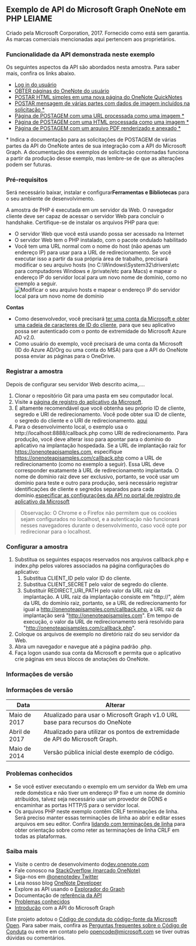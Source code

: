 Exemplo de API do Microsoft Graph OneNote em PHP LEIAME
---------------------------------------------

Criado pela Microsoft Corporation, 2017. Fornecido como está sem garantia. As marcas comerciais mencionadas aqui pertencem aos proprietários.

### Funcionalidade da API demonstrada neste exemplo

Os seguintes aspectos da API são abordados nesta amostra. Para saber mais, confira os links abaixo.

-	[Log in do usuário](https://developer.microsoft.com/pt-br/graph/docs/authorization/app_authorization)
-	[OBTER páginas do OneNote do usuário](https://developer.microsoft.com/pt-br/graph/docs/api-reference/beta/api/page_get)
-	[POSTAR HTML simples em uma nova página do OneNote QuickNotes](https://developer.microsoft.com/pt-br/graph/docs/api-reference/beta/api/notes_post_pages)
-	[POSTAR mensagem de várias partes com dados de imagem incluídos na solicitação \*](http://msdn.microsoft.com/pt-br/library/office/dn575432.aspx)
-	[Página de POSTAGEM com uma URL processada como uma imagem \*](http://msdn.microsoft.com/pt-br/library/office/dn575431.aspx)
-	[Página de POSTAGEM com uma HTML processada como uma imagem \*](http://msdn.microsoft.com/pt-br/library/office/dn575432.aspx)
-	[Página de POSTAGEM com um arquivo PDF renderizado e anexado \*](http://msdn.microsoft.com/pt-br/library/office/dn655137.aspx)

\* Indica a documentação para as solicitações de POSTAGEM de várias partes da API do OneNote antes de sua integração com a API do Microsoft Graph. A documentação dos exemplos de solicitação contornadas funciona a partir da produção desse exemplo, mas lembre-se de que as alterações podem ser futuras.

### Pré-requisitos

Será necessário baixar, instalar e configurar**Ferramentas e Bibliotecas** para o seu ambiente de desenvolvimento.

A amostra de PHP é executada em um servidor da Web. O navegador cliente deve ser capaz de acessar o servidor Web para concluir o handshake. Certifique-se de instalar os arquivos PHP para que:

-	O servidor Web que você está usando possa ser acessado na Internet
-	O servidor Web tem o PHP instalado, com o pacote ondulado habilitado  
-	Você tem uma URL normal com o nome do host (não apenas um endereço IP) para usar para a URL de redirecionamento. Se você executar isso a partir da sua própria área de trabalho, precisará modificar o seu arquivo hosts (no C:\\Windows\\System32\\drivers\\etc para computadores Windows e /private/etc para Macs) e mapear o endereço IP do servidor local para um novo nome de domínio, como no exemplo a seguir. ![Modificar o seu arquivo hosts e mapear o endereço IP do servidor local para um novo nome de domínio](images/HostsFile.png)

**Contas**

-	Como desenvolvedor, você precisará [ter uma conta da Microsoft e obter uma cadeia de caracteres de ID do cliente](http://msdn.microsoft.com/pt-br/library/office/dn575426.aspx), para que seu aplicativo possa ser autenticado com o ponto de extremidade do Microsoft Azure AD v2.0.
-	Como usuário do exemplo, você precisará de uma conta da Microsoft (ID do Azure AD/Org ou uma conta do MSA) para que a API do OneNote possa enviar as páginas para o OneDrive.

### Registrar a amostra

Depois de configurar seu servidor Web descrito acima,....

1.	Clonar o repositório Git para uma pasta em seu computador local.
2.	Visite a [página de registro do aplicativo da Microsoft](https://account.live.com/developers/applications/index).
3.	É altamente recomendável que você obtenha seu próprio ID de cliente, segredo e URI de redirecionamento. Você pode obter sua ID de cliente, o segredo do cliente e o URI de redirecionamento. [aqui](http://developer.microsoft.com/pt-br/graph/docs/authorization/auth_register_app_v2)
4.	Para o desenvolvimento local, o exemplo usa o http://localhost:8888/callback.php como URI de redirecionamento. Para produção, você deve alterar isso para apontar para o domínio do aplicativo na implantação hospedada. Se a URL de implantação raiz for https://onenoteapisamples.com, especifique https://onenoteapisamples.com/callback.php como a URL de redirecionamento (como no exemplo a seguir). Essa URL deve corresponder exatamente à URL de redirecionamento implantada. O nome de domínio raiz deve ser exclusivo, portanto, se você usar um domínio para teste e outro para produção, será necessário registrar identificações de cliente e segredos separados para cada domínio.[especificar as configurações da API no portal de registro de aplicativo da Microsoft](images/OneNoteMSAScreen.png) 
>Observação: O Chrome e o Firefox não permitem que os cookies sejam configurados no localhost, e a autenticação não funcionará nesses navegadores durante o desenvolvimento, caso você opte por redirecionar para o localhost.

### Configurar a amostra

1.	Substitua os seguintes espaços reservados nos arquivos callback.php e index.php pelos valores associados na página configurações do aplicativo:
	1.	Substitua CLIENT\_ID pelo valor ID do cliente.
	2.	Substitua CLIENT\_SECRET pelo valor de segredo do cliente.
	3.	Substituir REDIRECT\_URI\_PATH pelo valor da URL raiz da implantação. A URL raiz da implantação consiste em "http://", além da URL do domínio raiz, portanto, se a URL de redirecionamento for igual a http://onenoteapisamples.com/callback.php, a URL raiz da implantação será "http://onenoteapisamples.com". Em tempo de execução, o valor da URL de redirecionamento será resolvido para "http://onenoteapisamples.com/callback.php".
2.	Coloque os arquivos de exemplo no diretório raiz do seu servidor da Web.
3.	Abra um navegador e navegue até a página padrão .php.
4.	Faça logon usando sua conta da Microsoft e permita que o aplicativo crie páginas em seus blocos de anotações do OneNote.

### Informações de versão


### Informações de versão

| Data | Alterar |
|------------|--------------------------------------------------------------------------------|
| Maio de 2017 | Atualizado para usar o Microsoft Graph v1.0 URL base para recursos do OneNote |
| Abril de 2017 | Atualizado para utilizar os pontos de extremidade de API do Microsoft Graph. |
| Maio de 2014 | Versão pública inicial deste exemplo de código. |

### Problemas conhecidos

-	Se você estiver executando o exemplo em um servidor da Web em uma rede doméstica e não tiver um endereço IP fixo e um nome de domínio atribuídos, talvez seja necessário usar um provedor de DDNS e encaminhar as portas HTTP/S para o servidor local.
-	Os arquivos PHP neste exemplo contêm CRLF terminações de linha. Será preciso manter essas terminações de linha ao abrir e editar esses arquivos em seu editor. Confira [lidando com terminações de linha](https://help.github.com/articles/dealing-with-line-endings#platform-all) para obter orientação sobre como reter as terminações de linha CRLF em todas as plataformas.

### Saiba mais

-	Visite o centro de desenvolvimento do[dev.onenote.com](http://dev.onenote.com)
-	Fale conosco na [StackOverflow (marcado OneNote)](http://go.microsoft.com/fwlink/?LinkID=390182)
-	Siga-nos em [@onenotedev Twitter](http://www.twitter.com/onenotedev)
-	Leia nosso blog [OneNote Developer](http://go.microsoft.com/fwlink/?LinkID=390183)
-	Explore as API usando o [Explorador do Graph](https://developer.microsoft.com/pt-br/graph/graph-explorer)
-	Documentação de [referência da API](https://developer.microsoft.com/pt-br/graph/docs/api-reference/beta/resources/notes)
-	[Problemas conhecidos](https://developer.microsoft.com/pt-br/graph/docs/overview/release_notes)
-	[Introdução](https://developer.microsoft.com/pt-br/graph/docs/get-started/get-started) com a API do Microsoft Graph

Este projeto adotou o [Código de conduta do código-fonte da Microsoft Open](https://opensource.microsoft.com/codeofconduct/). Para saber mais, confira as [Perguntas frequentes sobre o Código de Conduta](https://opensource.microsoft.com/codeofconduct/faq/) ou entre em contato pelo [opencode@microsoft.com](mailto:opencode@microsoft.com) se tiver outras dúvidas ou comentários.
